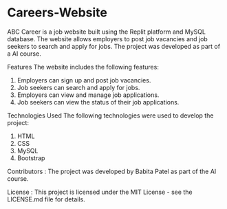 # Careers-Website

ABC Career is a job website built using the Replit platform and MySQL database. The website allows employers to post job vacancies and job seekers to search and apply for jobs. The project was developed as part of a AI course.

Features
The website includes the following features:

1. Employers can sign up and post job vacancies.
2. Job seekers can search and apply for jobs.
3. Employers can view and manage job applications.
4. Job seekers can view the status of their job applications.

Technologies Used
The following technologies were used to develop the project:

1. HTML
2. CSS
3. MySQL
4. Bootstrap

Contributors : 
The project was developed by Babita Patel as part of the AI course.

License :
This project is licensed under the MIT License - see the LICENSE.md file for details.
